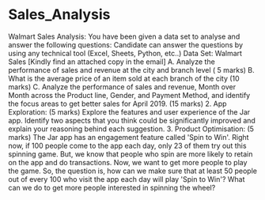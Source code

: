 # Sales_Analysis

Walmart Sales Analysis:
You have been given a data set to analyse and answer the following questions:
Candidate can answer the questions by using any technical tool (Excel, Sheets, Python, etc..)
Data Set: Walmart Sales [Kindly find an attached copy in the email] A. Analyze the
performance of sales and revenue at the city and branch level ( 5 marks)
B. What is the average price of an item sold at each branch of the city (10 marks) C. Analyze the performance of sales and revenue, Month over Month across the
Product line, Gender, and Payment Method, and identify the focus areas to
get better sales for April 2019. (15 marks) 2. App Exploration: (5 marks)
Explore the features and user experience of the Jar app. Identify two aspects that you think could be significantly improved and explain your reasoning behind each suggestion.
3. Product Optimisation: (5 marks)
The Jar app has an engagement feature called 'Spin to Win'.
Right now, if 100 people come to the app each day, only 23 of them try out this spinning game. But, we know that people who spin are more likely to retain on the app and do transactions.
Now, we want to get more people to play the game. So, the question is, how can we make sure that at least 50 people out of every 100 who visit the app each day will play 'Spin to Win'? What can we do to get more people interested in spinning the wheel?